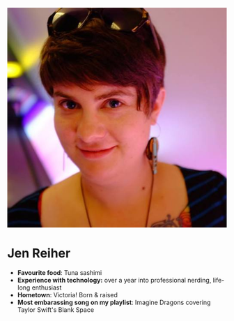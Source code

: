 ![alt text](../images/jen.jpg)
# Jen Reiher

* __Favourite food__: Tuna sashimi
* __Experience with technology:__ over a year into professional nerding, life-long enthusiast
* __Hometown__: Victoria! Born & raised
* __Most embarassing song on my playlist__: Imagine Dragons covering Taylor Swift's Blank Space
